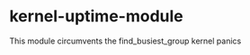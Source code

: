 kernel-uptime-module
====================

This module circumvents the find_busiest_group kernel panics